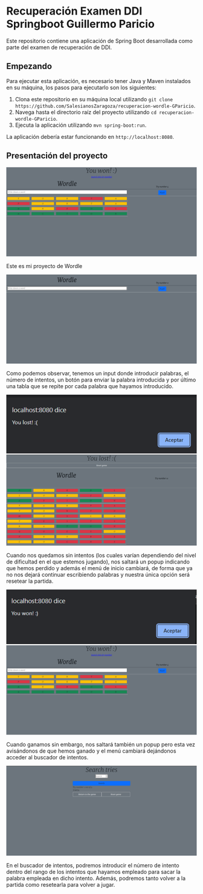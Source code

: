 # Recuperación Examen DDI Springboot Guillermo Paricio

Este repositorio contiene una aplicación de Spring Boot desarrollada como parte del examen de recuperación de DDI.

## Empezando

Para ejecutar esta aplicación, es necesario tener Java y Maven instalados en su máquina, los pasos para ejecutarlo son los siguientes:

1. Clona este repositorio en su máquina local utilizando `git clone https://github.com/SalesianosZaragoza/recuperacion-wordle-GParicio`.
2. Navega hasta el directorio raíz del proyecto utilizando `cd recuperacion-wordle-GParicio`.
3. Ejecuta la aplicación utilizando `mvn spring-boot:run`.

La aplicación debería estar funcionando en `http://localhost:8080`.

## Presentación del proyecto

![](img/1.PNG)

Este es mi proyecto de Wordle

![](img/2.PNG)

Como podemos observar, tenemos un input donde introducir palabras, el número de intentos, un botón para enviar la palabra introducida y por último una tabla que se repite por cada palabra que hayamos introducido.

![](img/3.PNG)
![](img/4.PNG)

Cuando nos quedamos sin intentos (los cuales varían dependiendo del nivel de dificultad en el que estemos jugando), nos saltará un popup indicando que hemos perdido y además el menú de inicio cambiará, de forma que ya no nos dejará continuar escribiendo palabras y nuestra única opción será resetear la partida.

![](img/5.PNG)
![](img/1.PNG)

Cuando ganamos sin embargo, nos saltará también un popup pero esta vez avisándonos de que hemos ganado y el menú cambiará dejándonos acceder al buscador de intentos.

![](img/6.PNG)

En el buscador de intentos, podremos introducir el número de intento dentro del rango de los intentos que hayamos empleado para sacar la palabra empleada en dicho intento. Además, podremos tanto volver a la partida como resetearla para volver a jugar.
